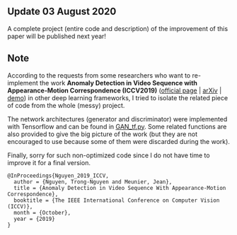 ## Update 03 August 2020
A complete project (entire code and description) of the improvement of this paper will be published next year!

## Note
According to the requests from some researchers who want to re-implement the work **Anomaly Detection in Video Sequence with Appearance-Motion Correspondence (ICCV2019)** ([official page](http://openaccess.thecvf.com/content_ICCV_2019/html/Nguyen_Anomaly_Detection_in_Video_Sequence_With_Appearance-Motion_Correspondence_ICCV_2019_paper.html) | [arXiv](https://arxiv.org/pdf/1908.06351.pdf) | [demo](https://youtu.be/PaUenXHHzuw)) in other deep learning frameworks, I tried to isolate the related piece of code from the whole (messy) project.

The network architectures (generator and discriminator) were implemented with Tensorflow and can be found in [GAN_tf.py](./GAN_tf.py). Some related functions are also provided to give the big picture of the work (but they are not encouraged to use because some of them were discarded during the work).

Finally, sorry for such non-optimized code since I do not have time to improve it for a final version.

```
@InProceedings{Nguyen_2019_ICCV,
  author = {Nguyen, Trong-Nguyen and Meunier, Jean},
  title = {Anomaly Detection in Video Sequence With Appearance-Motion Correspondence},
  booktitle = {The IEEE International Conference on Computer Vision (ICCV)},
  month = {October},
  year = {2019}
}
```
